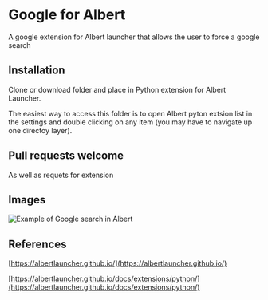 # Google for Albert
A google extension for Albert launcher that allows the user to force a google search

## Installation
Clone or download folder and place in Python extension for Albert Launcher.

The easiest way to access this folder is to open Albert pyton extsion list in the settings and double clicking on any item (you may have to navigate up one directoy layer).

## Pull requests welcome
As well as requets for extension

## Images
![Example of Google search in Albert](https://user-images.githubusercontent.com/9614541/88280117-2b07ed80-ccdd-11ea-9ac5-d8964ef58457.png)

## References
[https://albertlauncher.github.io/](https://albertlauncher.github.io/)

[https://albertlauncher.github.io/docs/extensions/python/](https://albertlauncher.github.io/docs/extensions/python/)
